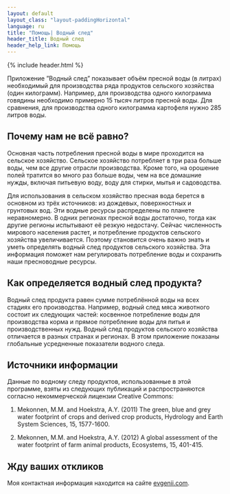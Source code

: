 ```yaml
---
layout: default
layout_class: "layout-paddingHorizontal"
language: ru
title: "Помощь| Водный след"
header_title: Водный след
header_help_link: Помощь
---
```


{% include header.html %}


Приложение ”Водный след” показывает объём пресной воды (в литрах) необходимый для производства ряда продуктов сельского хозяйства (один килограмм). Например, для производства одного килограмма говядины необходимо примерно 15 тысяч литров пресной воды. Для сравнения, для производства одного килограмма картофеля нужно 285 литров воды.


Почему нам не всё равно?
-----------

Основная часть потребления пресной воды в мире проходится на сельское хозяйство. Сельское хозяйство потребляет в три раза больше воды, чем все другие отрасли производства. Кроме того, на орошение полей тратится во много раз больше воды, чем на все домашние нужды, включая питьевую воду, воду для стирки, мытья и садоводства.

Для использования в сельском хозяйство пресная вода берется в основном из трёх источников: из дождевых, поверхностных и грунтовых вод. Эти водные ресурсы распределены по планете неравномерно. В одних регионах пресной воды достаточно, тогда как другие регионы испытывают её резкую недостачу. Сейчас численность мирового населения растет, и потребление продуктов сельского хозяйства увеличивается. Поэтому становится очень важно знать и уметь определять водный след продуктов сельского хозяйства. Эта информация поможет нам регулировать потребление воды и сохранить наши пресноводные ресурсы.


Как определяется водный след продукта?
-----------

Водный след продукта равен сумме потреблённой воды на всех стадиях его производства. Например, водный след мяса животного состоит их следующих частей: косвенное потребление воды для производства корма и прямое потребление воды для питья и производственных нужд. Водный след продуктов сельского хозяйства отличается в разных странах и регионах. В этом приложение показаны глобальные усредненные показатели водного следа.


Источники информации
-----------

Данные по водному следу продуктов, использованные в этой программе, взяты из следующих публикаций и распространяются согласно некоммерческой лицензии Creative Commons:

1) Mekonnen, M.M. and Hoekstra, A.Y. (2011) The green, blue and grey water footprint of crops and derived crop products, Hydrology and Earth System Sciences, 15, 1577-1600.

2) Mekonnen, M.M. and Hoekstra, A.Y. (2012) A global assessment of the water footprint of farm animal products, Ecosystems, 15, 401-415.


Жду ваших откликов
-----------

Моя контактная информация находится на сайте [evgenii.com](http://evgenii.com).